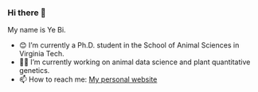 ### Hi there 👋

My name is Ye Bi.
- 😊 I’m currently a Ph.D. student in the School of Animal Sciences in Virginia Tech.
- 🌱🐮 I’m currently working on animal data science and plant quantitative genetics.
- 📫 How to reach me: [My personal website](https://yebigithub.github.io/)

